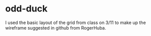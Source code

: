 # odd-duck
I used the basic layout of the grid from class on 3/11 to make up the wireframe suggested in github from RogerHuba.

